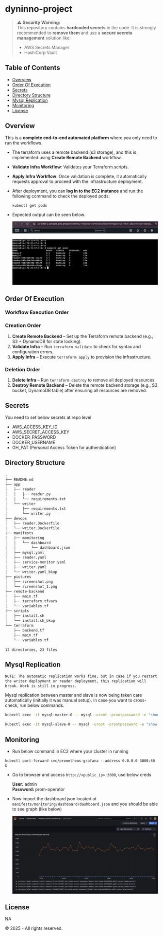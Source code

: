 # dyninno-project


> ⚠️ **Security Warning:**  
> This repository contains **hardcoded secrets** in the code. It is strongly recommended to **remove them** and use a **secure secrets management** solution like:
> - AWS Secrets Manager  
> - HashiCorp Vault  


## Table of Contents
- [Overview](#overview)
- [Order Of Execution](#order-of-execution)
- [Secrets](#secrets)
- [Directory Structure](#directory-structure)
- [Mysql Replication](#mysql-replication)
- [Monitoring](#monitoring)
- [License](#license)

## Overview

This is a **complete end-to-end automated platform** where you only need to run the workflows.

- The terraform uses a remote backend (s3 storage), and this is implemented using **Create Remote Backend** workflow.
- **Validate Infra Workflow**: Validates your Terraform scripts.
- **Apply Infra Workflow**: Once validation is complete, it automatically requests approval to proceed with the infrastructure deployment.
- After deployment, you can **log in to the EC2 instance** and run the following command to check the deployed pods:

  ```sh
  kubectl get pods
  ```
- Expected output can be seen below.

  ![Screenshot](pictures/screenshot.png)


## Order Of Execution

### Workflow Execution Order

### **Creation Order**
1. **Create Remote Backend** – Set up the Terraform remote backend (e.g., S3 + DynamoDB for state locking).
2. **Validate Infra** – Run `terraform validate` to check for syntax and configuration errors.
3. **Apply Infra** – Execute `terraform apply` to provision the infrastructure.

### **Deletion Order**
1. **Delete Infra** – Run `terraform destroy` to remove all deployed resources.
2. **Destroy Remote Backend** – Delete the remote backend storage (e.g., S3 bucket, DynamoDB table) after ensuring all resources are removed.


## Secrets 

You need to set below secrets at repo level

- AWS_ACCESS_KEY_ID
- AWS_SECRET_ACCESS_KEY
- DOCKER_PASSWORD
- DOCKER_USERNAME
- GH_PAT (Personal Access Token for authentication)

## Directory Structure
```
.
├── README.md
├── app
│   ├── reader
│   │   ├── reader.py
│   │   └── requirements.txt
│   └── writer
│       ├── requirements.txt
│       └── writer.py
├── devops
│   ├── reader.Dockerfile
│   └── writer.Dockerfile
├── manifests
│   ├── monitoring
│   │   └── dashboard
│   │       └── dashboard.json
│   ├── mysql.yaml
│   ├── reader.yaml
│   ├── service-monitor.yaml
│   ├── writer.yaml
│   └── writer.yaml_bkup
├── pictures
│   ├── screenshot.png
│   └── screenshot_1.png
├── remote-backend
│   ├── main.tf
│   ├── terraform.tfvars
│   └── variables.tf
├── scripts
│   ├── install.sh
│   └── install.sh_bkup
└── terraform
    ├── backend.tf
    ├── main.tf
    └── variables.tf

12 directories, 23 files
```

## Mysql Replication

```text
NOTE: The automatic replication works fine, but in case if you restart the writer deployment or reader deployment, this replication will break. Work is still in progress.

```

Mysql replication between master and slave is now being taken care automatically (initially it was manual setup). In case you want to cross-check, run below commands.

```sh
kubectl exec -it mysql-master-0 -- mysql -uroot -prootpassword -e "show master status\G;"
```

```sh
kubectl exec -it mysql-slave-0 -- mysql -uroot -prootpassword -e "show slave status\G;"
```

## Monitoring
- Run below command in EC2 where your cluster in running
```
kubectl port-forward svc/prometheus-grafana --address 0.0.0.0 3000:80 &
```
- Go to browser and access ```http://<public_ip>:3000```, use below creds

  **User:** admin  
  **Password:** prom-operator 

- Now import the dashboard json located at ```manifests/monitoring/dashboard/dashboard.json``` and you should be able to see graph (like below)

  ![Screenshot](pictures/screenshot_1.png)


## License
NA

© 2025 - All rights reserved.
